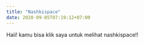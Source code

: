 ```yaml
---
title: "Nashkispace"
date: 2020-09-05T07:19:12+07:00
---
```


Haii! kamu bisa klik saya untuk melihat nashkispace!!
